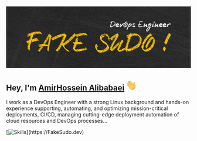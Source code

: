 [![Header](./header.jpg "Header")](https://FakeSudo.dev/)

## Hey, I'm [AmirHossein Alibabaei](https://www.fakesudo.dev/about) <img src="./wave.gif" width="30px" height="30px" />

I work as a DevOps Engineer with a strong Linux background and hands-on experience supporting, automating, and optimizing mission-critical deployments, CI/CD, managing cutting-edge deployment automation of cloud resources and DevOps processes...

[![Skills](https://skillicons.dev/icons?i=docker,kubernetes,gitlab,linux,py,ts,nodejs,nestjs,)](https://FakeSudo.dev)
